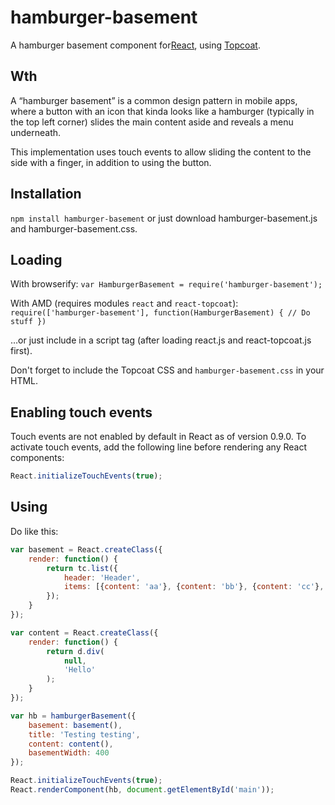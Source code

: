 hamburger-basement
==================

A hamburger basement component for[React][1], using [Topcoat][2].

Wth
---

A “hamburger basement” is a common design pattern in mobile apps, where a button with an icon that kinda looks like a hamburger (typically in the top left corner) slides the main content aside and reveals a menu underneath.

This implementation uses touch events to allow sliding the content to the side with a finger, in addition to using the button.

Installation
------------

`npm install hamburger-basement` or just download hamburger-basement.js and hamburger-basement.css.

Loading
-------

With browserify: `var HamburgerBasement = require('hamburger-basement');`

With AMD (requires modules `react` and `react-topcoat`): `require(['hamburger-basement'], function(HamburgerBasement) { // Do stuff })`

…or just include in a script tag (after loading react.js and react-topcoat.js first).

Don't forget to include the Topcoat CSS and `hamburger-basement.css` in your HTML.

Enabling touch events
---------------------

Touch events are not enabled by default in React as of version 0.9.0. To activate touch events, add the following line before rendering any React components:

```javascript
React.initializeTouchEvents(true);
```

Using
-----

Do like this:

```javascript
var basement = React.createClass({
    render: function() {
        return tc.list({
            header: 'Header',
            items: [{content: 'aa'}, {content: 'bb'}, {content: 'cc'}, {content: 'dd'}]
        });
    }
});

var content = React.createClass({
    render: function() {
        return d.div(
            null,
            'Hello'
        );
    }
});

var hb = hamburgerBasement({
    basement: basement(),
    title: 'Testing testing',
    content: content(),
    basementWidth: 400
});

React.initializeTouchEvents(true);
React.renderComponent(hb, document.getElementById('main'));
```


[1]: http://facebook.github.io/react/
[2]: http://topcoat.io